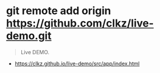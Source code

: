 # git remote add origin https://github.com/clkz/live-demo.git

> Live DEMO.
+ https://clkz.github.io/live-demo/src/app/index.html 